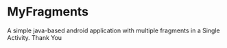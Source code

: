 # MyFragments

A simple java-based android application with multiple fragments in a Single Activity.
Thank You
